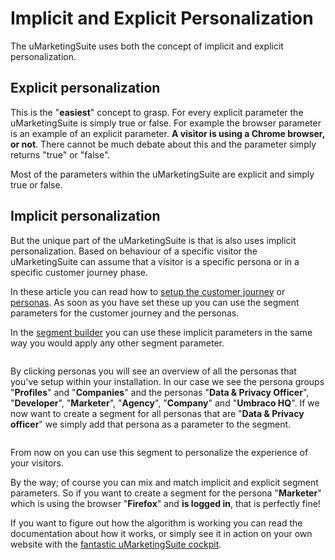 # Implicit and Explicit Personalization

The uMarketingSuite uses both the concept of implicit and explicit personalization.

## Explicit personalization

This is the "**easiest**" concept to grasp. For every explicit parameter the uMarketingSuite is simply true or false. For example the browser parameter is an example of an explicit parameter. **A visitor is using a Chrome browser, or not**. There cannot be much debate about this and the parameter simply returns "true" or "false".

Most of the parameters within the uMarketingSuite are explicit and simply true or false.

## Implicit personalization

But the unique part of the uMarketingSuite is that is also uses implicit personalization. Based on behaviour of a specific visitor the uMarketingSuite can assume that a visitor is a specific persona or in a specific customer journey phase.

In these article you can read how to [setup the customer journey](/personalization/implicit-explicit-personalization/setting-up-the-customer-journey/) or [personas](/personalization/implicit-explicit-personalization/setting-up-personas/). As soon as you have set these up you can use the segment parameters for the customer journey and the personas.

In the [segment builder](/personalization/creating-a-segment/) you can use these implicit parameters in the same way you would apply any other segment parameter.

![]()

By clicking personas you will see an overview of all the personas that you've setup within your installation. In our case we see the persona groups "**Profiles**" and "**Companies**" and the personas "**Data & Privacy Officer**", "**Developer**", "**Marketer**", "**Agency**", "**Company**" and "**Umbraco HQ**". If we now want to create a segment for all personas that are "**Data & Privacy officer**" we simply add that persona as a parameter to the segment.

![]()

From now on you can use this segment to personalize the experience of your visitors. 

By the way; of course you can mix and match implicit and explicit segment parameters. So if you want to create a segment for the persona "**Marketer**" which is using the browser "**Firefox**" and **is logged in**, that is perfectly fine!

If you want to figure out how the algorithm is working you can read the documentation about how it works, or simply see it in action on your own website with the [fantastic uMarketingSuite cockpit](/personalization/cockpit-insights/).